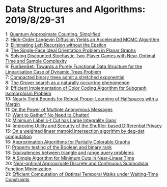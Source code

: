 # Data Structures and Algorithms: 2019/8/29-31  
1: [Quantum Approximate Counting, Simplified](https://doi.org/10.48550/arXiv.1908.10846)  
2: [High-Order Langevin Diffusion Yields an Accelerated MCMC Algorithm](https://doi.org/10.48550/arXiv.1908.10859)  
3: [Eliminating Left Recursion without the Epsilon](https://doi.org/10.48550/arXiv.1908.10888)  
4: [The Single-Face Ideal Orientation Problem in Planar Graphs](https://doi.org/10.48550/arXiv.1908.10942)  
5: [Solving Discounted Stochastic Two-Player Games with Near-Optimal Time  and Sample Complexity](https://doi.org/10.48550/arXiv.1908.11071)  
6: [FunSeqSet: Towards a Purely Functional Data Structure for the  Linearisation Case of Dynamic Trees Problem](https://doi.org/10.48550/arXiv.1908.11105)  
7: [Compacted binary trees admit a stretched exponential](https://doi.org/10.48550/arXiv.1908.11181)  
8: [The Grover search as a naturally occurring phenomenon](https://doi.org/10.48550/arXiv.1908.11213)  
9: [Efficient Implementation of Color Coding Algorithm for Subgraph  Isomorphism Problem](https://doi.org/10.48550/arXiv.1908.11248)  
10: [Nearly Tight Bounds for Robust Proper Learning of Halfspaces with a  Margin](https://doi.org/10.48550/arXiv.1908.11335)  
11: [On the Power of Multiple Anonymous Messages](https://doi.org/10.48550/arXiv.1908.11358)  
12: [Want to Gather? No Need to Chatter!](https://doi.org/10.48550/arXiv.1908.11402)  
13: [Minimum Label s-t Cut has Large Integrality Gaps](https://doi.org/10.48550/arXiv.1908.11491)  
14: [Improving Utility and Security of the Shuffler-based Differential  Privacy](https://doi.org/10.48550/arXiv.1908.11515)  
15: [On a weighted linear matroid intersection algorithm by deg-det  computation](https://doi.org/10.48550/arXiv.1908.11529)  
16: [Approximation Algorithms for Partially Colorable Graphs](https://doi.org/10.48550/arXiv.1908.11631)  
17: [Property testing of the Boolean and binary rank](https://doi.org/10.48550/arXiv.1908.11632)  
18: [Equivalences between triangle and range query problems](https://doi.org/10.48550/arXiv.1908.11819)  
19: [A Simple Algorithm for Minimum Cuts in Near-Linear Time](https://doi.org/10.48550/arXiv.1908.11829)  
20: [Near-optimal Approximate Discrete and Continuous Submodular Function  Minimization](https://doi.org/10.48550/arXiv.1909.00171)  
21: [Efficient Computation of Optimal Temporal Walks under Waiting-Time  Constraints](https://doi.org/10.48550/arXiv.1909.01152)  